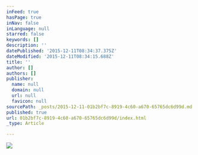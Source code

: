 ```yaml
---
inFeed: true
hasPage: true
inNav: false
inLanguage: null
starred: false
keywords: []
description: ''
datePublished: '2015-12-11T08:34:37.375Z'
dateModified: '2015-12-11T08:34:15.688Z'
title: ''
author: []
authors: []
publisher:
  name: null
  domain: null
  url: null
  favicon: null
sourcePath: _posts/2015-12-11-01b2bf7c-8919-4c60-a670-65765dc6d99d.md
published: true
url: 01b2bf7c-8919-4c60-a670-65765dc6d99d/index.html
_type: Article

---
```

![](https://the-grid-user-content.s3-us-west-2.amazonaws.com/b1cd1d89-468b-41c3-8e92-b68542c4c105.jpg)